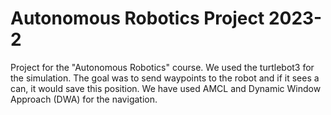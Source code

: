 # Autonomous Robotics Project 2023-2
Project for the "Autonomous Robotics" course. We used the turtlebot3 for the simulation. The goal was to send waypoints to the robot and if it sees a can, it would save this position. We have used AMCL and Dynamic Window Approach (DWA) for the navigation.
